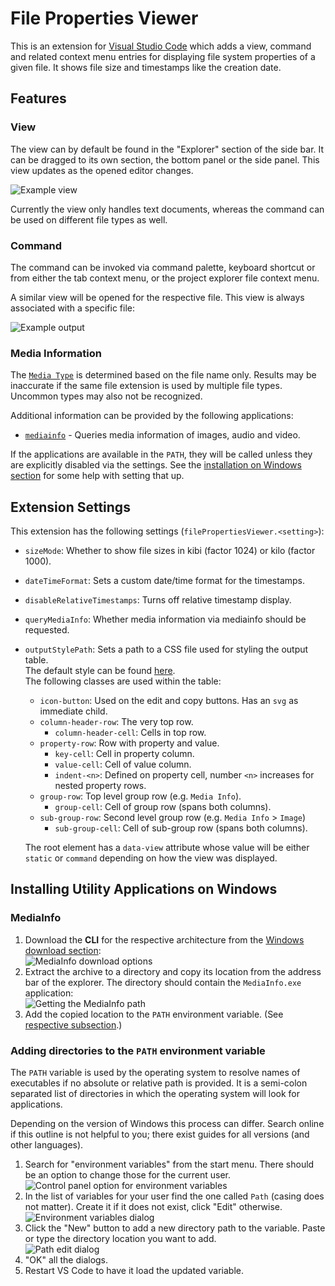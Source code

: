 # File Properties Viewer

This is an extension for [Visual Studio Code](https://code.visualstudio.com/) which adds a view, command and related context menu entries for displaying file system properties of a given file. It shows file size and timestamps like the creation date.

## Features

### View

The view can by default be found in the "Explorer" section of the side bar. It can be dragged to its own section, the bottom panel or the side panel. This view updates as the opened editor changes.

![Example view](./readme-files/example-view.png)

Currently the view only handles text documents, whereas the command can be used on different file types as well.

### Command

The command can be invoked via command palette, keyboard shortcut or from either the tab context menu, or the project explorer file context menu.

A similar view will be opened for the respective file. This view is always associated with a specific file:

![Example output](./readme-files/example.png)

### Media Information

The [`Media Type`](https://en.wikipedia.org/wiki/Media_type) is determined based on the file name only. Results may be inaccurate if the same file extension is used by multiple file types. Uncommon types may also not be recognized.

Additional information can be provided by the following applications:

- [`mediainfo`](https://mediaarea.net/en/MediaInfo) - Queries media information of images, audio and video.

If the applications are available in the `PATH`, they will be called unless they are explicitly disabled via the settings. See the [installation on Windows section](#installing-utility-applications-on-windows) for some help with setting that up.

## Extension Settings

This extension has the following settings (`filePropertiesViewer.<setting>`):

- `sizeMode`: Whether to show file sizes in kibi (factor 1024) or kilo (factor 1000).
- `dateTimeFormat`: Sets a custom date/time format for the timestamps.
- `disableRelativeTimestamps`: Turns off relative timestamp display. 
- `queryMediaInfo`: Whether media information via mediainfo should be requested.
- `outputStylePath`: Sets a path to a CSS file used for styling the output table.  
  The default style can be found [here](./styles/default.css).  
  The following classes are used within the table:
  - `icon-button`: Used on the edit and copy buttons. Has an `svg` as immediate child.
  - `column-header-row`: The very top row.
    - `column-header-cell`: Cells in top row.
  - `property-row`: Row with property and value.
    - `key-cell`: Cell in property column.
    - `value-cell`: Cell of value column.
    - `indent-<n>`: Defined on property cell, number `<n>` increases for nested property rows.
  - `group-row`: Top level group row (e.g. `Media Info`).
    - `group-cell`: Cell of group row (spans both columns).
  - `sub-group-row`: Second level group row (e.g. `Media Info` > `Image`)
    - `sub-group-cell`: Cell of sub-group row (spans both columns).

  The root element has a `data-view` attribute whose value will be either `static` or `command` depending on how the view was displayed.

## Installing Utility Applications on Windows

### MediaInfo

1. Download the **CLI** for the respective architecture from the [Windows download section](https://mediaarea.net/en/MediaInfo/Download/Windows):<br/>
   ![MediaInfo download options](./readme-files/mediainfo-download.png)
2. Extract the archive to a directory and copy its location from the address bar of the explorer. The directory should contain the `MediaInfo.exe` application:<br/>
   ![Getting the MediaInfo path](./readme-files/mediainfo-get-path.png)
3. Add the copied location to the `PATH` environment variable. (See [respective subsection](#adding-directories-to-the-path-environment-variable).)

### Adding directories to the `PATH` environment variable

The `PATH` variable is used by the operating system to resolve names of executables if no absolute or relative path is provided. It is a semi-colon separated list of directories in which the operating system will look for applications.

Depending on the version of Windows this process can differ. Search online if this outline is not helpful to you; there exist guides for all versions (and other languages).

1. Search for "environment variables" from the start menu. There should be an option to change those for the current user.<br/>
   ![Control panel option for environment variables](./readme-files/path-env-settings.png)
2. In the list of variables for your user find the one called `Path` (casing does not matter). Create it if it does not exist, click "Edit" otherwise.<br/>
   ![Environment variables dialog](./readme-files/path-env-dialog.png)
3. Click the "New" button to add a new directory path to the variable. Paste or type the directory location you want to add.<br/>
   ![Path edit dialog](./readme-files/path-env-edit-path.png)
4. "OK" all the dialogs.
5. Restart VS Code to have it load the updated variable.
